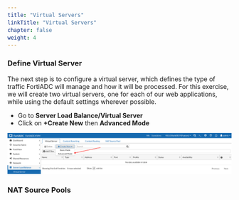 ```yaml
---
title: "Virtual Servers"
linkTitle: "Virtual Servers"
chapter: false
weight: 4
---
```

### **Define Virtual Server**

The next step is to configure a virtual server, which defines the type of traffic FortiADC will manage and how it will be processed. For this exercise, we will create two virtual servers, one for each of our web applications, while using the default settings wherever possible.

- Go to **Server Load Balance/Virtual Server**
- Click on **+Create New** then **Advanced Mode**

![](fad-vs.png)

### **NAT Source Pools**


